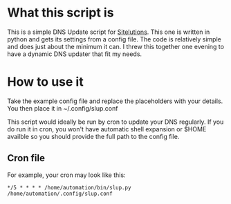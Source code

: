 # What this script is
This is a simple DNS Update script for [Sitelutions](http://sitelutions.com). This one is written in python and gets its settings from a config file. The code is relatively simple and does just about the minimum it can. I threw this together one evening to have a dynamic DNS updater that fit my needs.

# How to use it
Take the example config file and replace the placeholders with your details. You then place it in ~/.config/slup.conf 

This script would ideally be run by cron to update your DNS regularly. If you do run it in cron, you won't have automatic shell expansion or $HOME availble so you should provide the full path to the config file. 

## Cron file
For example, your cron may look like this:
```
*/5 * * * * /home/automation/bin/slup.py /home/automation/.config/slup.conf
```
